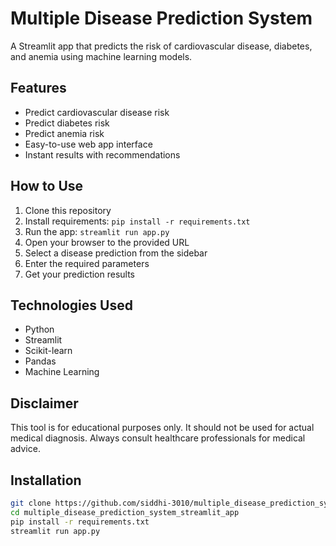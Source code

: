 # Multiple Disease Prediction System

A Streamlit app that predicts the risk of cardiovascular disease, diabetes, and anemia using machine learning models.
## Features
- Predict cardiovascular disease risk
- Predict diabetes risk  
- Predict anemia risk
- Easy-to-use web app interface
- Instant results with recommendations

## How to Use
1. Clone this repository
2. Install requirements: `pip install -r requirements.txt`
3. Run the app: `streamlit run app.py`
4. Open your browser to the provided URL
5. Select a disease prediction from the sidebar
6. Enter the required parameters
7. Get your prediction results

## Technologies Used
- Python
- Streamlit
- Scikit-learn
- Pandas
- Machine Learning

## Disclaimer
This tool is for educational purposes only. It should not be used for actual medical diagnosis. Always consult healthcare professionals for medical advice.

## Installation
```bash
git clone https://github.com/siddhi-3010/multiple_disease_prediction_system_streamlit_app.git
cd multiple_disease_prediction_system_streamlit_app
pip install -r requirements.txt
streamlit run app.py
